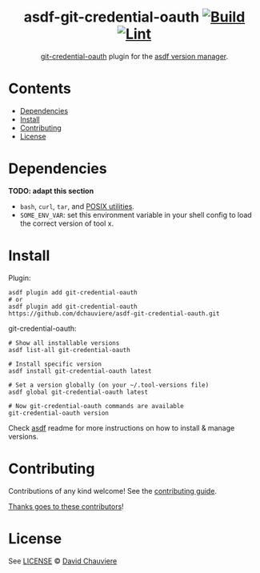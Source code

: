 <div align="center">

# asdf-git-credential-oauth [![Build](https://github.com/dchauviere/asdf-git-credential-oauth/actions/workflows/build.yml/badge.svg)](https://github.com/dchauviere/asdf-git-credential-oauth/actions/workflows/build.yml) [![Lint](https://github.com/dchauviere/asdf-git-credential-oauth/actions/workflows/lint.yml/badge.svg)](https://github.com/dchauviere/asdf-git-credential-oauth/actions/workflows/lint.yml)

[git-credential-oauth](https://github.com/hickford/git-credential-oauth) plugin for the [asdf version manager](https://asdf-vm.com).

</div>

# Contents

- [Dependencies](#dependencies)
- [Install](#install)
- [Contributing](#contributing)
- [License](#license)

# Dependencies

**TODO: adapt this section**

- `bash`, `curl`, `tar`, and [POSIX utilities](https://pubs.opengroup.org/onlinepubs/9699919799/idx/utilities.html).
- `SOME_ENV_VAR`: set this environment variable in your shell config to load the correct version of tool x.

# Install

Plugin:

```shell
asdf plugin add git-credential-oauth
# or
asdf plugin add git-credential-oauth https://github.com/dchauviere/asdf-git-credential-oauth.git
```

git-credential-oauth:

```shell
# Show all installable versions
asdf list-all git-credential-oauth

# Install specific version
asdf install git-credential-oauth latest

# Set a version globally (on your ~/.tool-versions file)
asdf global git-credential-oauth latest

# Now git-credential-oauth commands are available
git-credential-oauth version
```

Check [asdf](https://github.com/asdf-vm/asdf) readme for more instructions on how to
install & manage versions.

# Contributing

Contributions of any kind welcome! See the [contributing guide](contributing.md).

[Thanks goes to these contributors](https://github.com/dchauviere/asdf-git-credential-oauth/graphs/contributors)!

# License

See [LICENSE](LICENSE) © [David Chauviere](https://github.com/dchauviere/)
